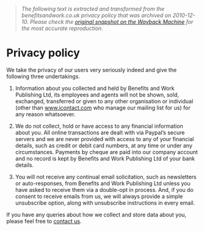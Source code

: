 > *The following text is extracted and transformed from the benefitsandwork.co.uk privacy policy that was archived on 2010-12-10. Please check the [original snapshot on the Wayback Machine](https://web.archive.org/web/20101210162902id_/http%3A//benefitsandwork.co.uk/privacy-policy) for the most accurate reproduction.*

# Privacy policy

We take the privacy of our users very seriously indeed and give the following three undertakings.

1) Information about you collected and held by Benefits and Work Publishing Ltd, its employees and agents will not be shown, sold, exchanged, transferred or given to any other organisation or individual (other than www.icontact.com who manage our mailing list for us) for any reason whatsoever.

2) We do not collect, hold or have access to any financial information about you. All online transactions are dealt with via Paypal’s secure servers and we are never provided with access to any of your financial details, such as credit or debit card numbers, at any time or under any circumstances. Payments by cheque are paid into our company account and no record is kept by Benefits and Work Publishing Ltd of your bank details.

3) You will not receive any continual email solicitation, such as newsletters or auto-responses, from Benefits and Work Publishing Ltd unless you have asked to receive them via a double-opt in process. And, if you do consent to receive emails from us, we will always provide a simple unsubscribe option, along with unsubscribe instructions in every email.

If you have any queries about how we collect and store data about you, please feel free to [contact us](http://www.benefitsandwork.co.uk/contact).
